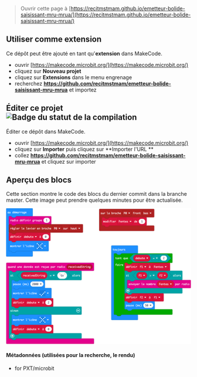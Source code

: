 
> Ouvrir cette page à [https://recitmstmam.github.io/emetteur-bolide-saisissant-mru-mrua/](https://recitmstmam.github.io/emetteur-bolide-saisissant-mru-mrua/)

## Utiliser comme extension

Ce dépôt peut être ajouté en tant qu'**extension** dans MakeCode.

* ouvrir [https://makecode.microbit.org/](https://makecode.microbit.org/)
* cliquez sur **Nouveau projet**
* cliquez sur **Extensions** dans le menu engrenage
* recherchez **https://github.com/recitmstmam/emetteur-bolide-saisissant-mru-mrua** et importez

## Éditer ce projet ![Badge du statut de la compilation](https://github.com/recitmstmam/emetteur-bolide-saisissant-mru-mrua/workflows/MakeCode/badge.svg)

Éditer ce dépôt dans MakeCode.

* ouvrir [https://makecode.microbit.org/](https://makecode.microbit.org/)
* cliquez sur **Importer** puis cliquez sur **Importer l'URL **
* collez **https://github.com/recitmstmam/emetteur-bolide-saisissant-mru-mrua** et cliquez sur importer

## Aperçu des blocs

Cette section montre le code des blocs du dernier commit dans la branche master.
Cette image peut prendre quelques minutes pour être actualisée.

![Un rendu de la vue des blocs](https://github.com/recitmstmam/emetteur-bolide-saisissant-mru-mrua/raw/master/.github/makecode/blocks.png)

#### Métadonnées (utilisées pour la recherche, le rendu)

* for PXT/microbit
<script src="https://makecode.com/gh-pages-embed.js"></script><script>makeCodeRender("{{ site.makecode.home_url }}", "{{ site.github.owner_name }}/{{ site.github.repository_name }}");</script>
